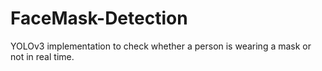 # FaceMask-Detection
YOLOv3 implementation to check whether a person is wearing a mask or not in real time.
